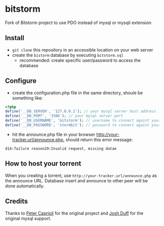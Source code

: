 # bitstorm
Fork of Bitstorm project to use PDO instead of mysql or mysqli extension

## Install
* `git clone` this repository in an accessible location on your web server
* create the `bistorm` database by executing `bitstorm.sql`
  * recommended: create specific user/password to access the database

## Configure
* create the configuration.php file in the same directory, shoule be something like:
```php
<?php
define('__DB_SERVER', '127.0.0.1'); // your mysql server host address
define('__DB_PORT', '3306'); // your mysql server port
define('__DB_USERNAME', 'bitstorm'); // username to connect againt your mysql server
define('__DB_PASSWORD', 'stormbit'); // password to connect againt your mysql server
```
* hit the announce.php file in your browser http://your-tracker.url/announce.php, should return this error message:
```
d14:failure reason29:Invalid request, missing datae
```

## How to host your torrent
When you creating a torrent, use `http://your-tracker.url/announce.php` as the announce URL. Database insert and announce to other peer will be done automatically.

## Credits
Thanks to [Peter Caprioli](https://stormhub.org/tracker/) for the original project and [Josh Duff](https://github.com/TehShrike) for the original mysql support.
